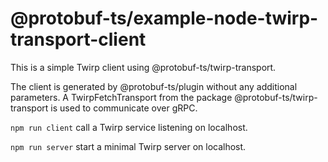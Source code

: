 @protobuf-ts/example-node-twirp-transport-client
================================================

This is a simple Twirp client using @protobuf-ts/twirp-transport.

The client is generated by @protobuf-ts/plugin without any additional
parameters. A TwirpFetchTransport from the package @protobuf-ts/twirp-transport
is used to communicate over gRPC.

`npm run client` call a Twirp service listening on localhost.

`npm run server` start a minimal Twirp server on localhost.
